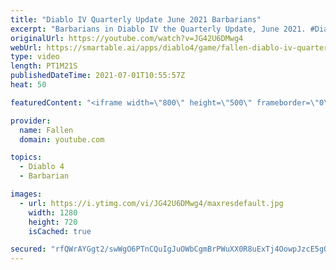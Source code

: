 ```yaml
---
title: "Diablo IV Quarterly Update June 2021 Barbarians"
excerpt: "Barbarians in Diablo IV the Quarterly Update, June 2021. #DiabloIV #Diablo4 #Diablo2 Diablo 4 gameplay, Barbarians, quarterly update for june 2021, classes, ..."
originalUrl: https://youtube.com/watch?v=JG42U6DMwg4
webUrl: https://smartable.ai/apps/diablo4/game/fallen-diablo-iv-quarterly-update-june-2021-barbarians/
type: video
length: PT1M21S
publishedDateTime: 2021-07-01T10:55:57Z
heat: 50

featuredContent: "<iframe width=\"800\" height=\"500\" frameborder=\"0\" src=\"https://www.youtube.com/embed/JG42U6DMwg4\" allow=\"accelerometer; autoplay; encrypted-media; gyroscope; picture-in-picture\" allowfullscreen></iframe>"

provider:
  name: Fallen
  domain: youtube.com

topics:
  - Diablo 4
  - Barbarian

images:
  - url: https://i.ytimg.com/vi/JG42U6DMwg4/maxresdefault.jpg
    width: 1280
    height: 720
    isCached: true

secured: "rfQWrAYGgt2/swWgO6PTnCQuIgJuOWbCgmBrPWuXX0R8uExTj4OowpJzcE5gOh/XQETnPuHLBgzBHJeA+9690klucT2IVy79LvoSP2Vj8uMDegTyXsnltMA2H2cvNDv3By2nqHzBHpvzp68I7+U62Ey9WFTIoFIawQY5JZrZ70jrsnl1Jkw3rbAjgtAT4WTBK+wbMg4ZXxvNUk2vuQoS2Gx+0kSM109ZFYATgAEWpoaNMNfuTkSNCf/MDc8wVjarP+wH74tC1ICowf8oghgnYv/rTbtkqvOGFUKBHA1Zb2p6W2p7GDL742E4eNqePAQSnfsm0efAXetPO0BjJQbBSc2SEASfCTyBAIKkq5lWeW0hCvU4U5vy7wWALSHCMYbn+HMzlpgz5eQRbURtAec1f047baZlOq9FLVflMoPFjlY=;LU2mVLE8NGdMTDvmspCXvg=="
---
```


